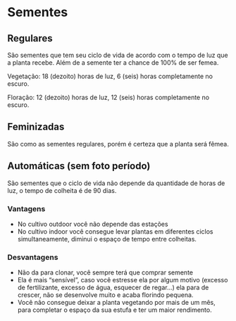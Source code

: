 # Sementes

## Regulares

São sementes que tem seu ciclo de vida de acordo com o tempo de luz que a planta recebe. Além de a semente ter a chance de 100% de ser femea.

Vegetação:
18 (dezoito) horas de luz, 6 (seis) horas completamente no escuro.

Floração:
12 (dezoito) horas de luz, 12 (seis) horas completamente no escuro.

## Feminizadas

São como as sementes regulares, porém é certeza que a planta será fêmea.

## Automáticas (sem foto período)

São sementes que o ciclo de vida não depende da quantidade de horas de luz, o tempo de colheita é de 90 dias.

### Vantagens
- No cultivo outdoor você não depende das estações
- No cultivo indoor você consegue levar plantas em diferentes ciclos simultaneamente, diminui o espaço de tempo entre colheitas.

### Desvantagens
- Não da para clonar, você sempre terá que comprar semente
- Ela é mais “sensível”, caso você estresse ela por algum motivo (excesso de fertilizante, excesso de água, esquecer de regar…) ela para de crescer, não se desenvolve muito e acaba florindo pequena.
- Você não consegue deixar a planta vegetando por mais de um mês, para completar o espaço da sua estufa e ter um maior rendimento.